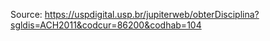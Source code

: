 Source: <https://uspdigital.usp.br/jupiterweb/obterDisciplina?sgldis=ACH2011&codcur=86200&codhab=104>

